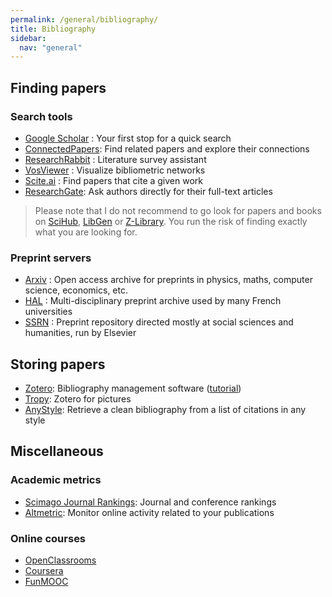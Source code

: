```yaml
---
permalink: /general/bibliography/
title: Bibliography
sidebar:
  nav: "general"
---
```


## Finding papers

### Search tools

- [Google Scholar](https://scholar.google.com/) : Your first stop for a quick search
- [ConnectedPapers](https://www.connectedpapers.com/): Find related papers and explore their connections
- [ResearchRabbit](https://www.researchrabbit.ai/) : Literature survey assistant
- [VosViewer](https://www.vosviewer.com/) : Visualize bibliometric networks
- [Scite.ai](https://scite.ai/) : Find papers that cite a given work
- [ResearchGate](https://www.researchgate.net/): Ask authors directly for their full-text articles

> Please note that I do not recommend to go look for papers and books on [SciHub](https://en.wikipedia.org/wiki/Sci-Hub), [LibGen](https://en.wikipedia.org/wiki/Library_Genesis) or [Z-Library](https://en.wikipedia.org/wiki/Z-Library). You run the risk of finding exactly what you are looking for.

### Preprint servers

- [Arxiv](https://arxiv.org/) : Open access archive for preprints in physics, maths, computer science, economics, etc.
- [HAL](https://hal.archives-ouvertes.fr/) : Multi-disciplinary preprint archive used by many French universities
- [SSRN](https://www.ssrn.com/) : Preprint repository directed mostly at social sciences and humanities, run by Elsevier

## Storing papers

- [Zotero](https://www.zotero.org/): Bibliography management software ([tutorial](../../tutorials/zotero))
- [Tropy](https://tropy.org/): Zotero for pictures
- [AnyStyle](https://anystyle.io/): Retrieve a clean bibliography from a list of citations in any style

## Miscellaneous

### Academic metrics

- [Scimago Journal Rankings](https://www.scimagojr.com/): Journal and conference rankings
- [Altmetric](https://www.altmetric.com/): Monitor online activity related to your publications

### Online courses

- [OpenClassrooms](https://openclassrooms.com/en/)
- [Coursera](https://www.coursera.org/)
- [FunMOOC](https://www.fun-mooc.fr/en/)